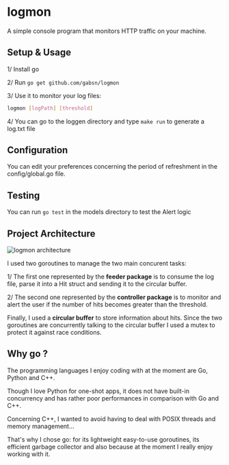 # logmon

A simple console program that monitors HTTP traffic on your machine.

## Setup & Usage

1/ Install go

2/ Run ```go get github.com/gabsn/logmon```

3/ Use it to monitor your log files:
```bash
logmon [logPath] [threshold]
```
4/ You can go to the loggen directory and type ```make run``` to generate a log.txt file

## Configuration

You can edit your preferences concerning the period of refreshment in the config/global.go file.

## Testing

You can run ```go test``` in the models directory to test the Alert logic

## Project Architecture

![logmon architecture](docs/logmon_architecture.png)

I used two goroutines to manage the two main concurent tasks:

1/ The first one represented by the __feeder package__ is to consume the log file, parse it into a Hit struct and sending it to the circular buffer.

2/ The second one represented by the __controller package__ is to monitor and alert the user if the number of hits becomes greater than the threshold.

Finally, I used a __circular buffer__ to store information about hits. Since the two goroutines are concurrently talking to the circular buffer I used a mutex to protect it against race conditions.

## Why go ?

The programming languages I enjoy coding with at the moment are Go, Python and C++.

Though I love Python for one-shot apps, it does not have built-in concurrency and has rather poor performances in comparison with Go and C++.

Concerning C++, I wanted to avoid having to deal with POSIX threads and memory management...

That's why I chose go: for its lightweight easy-to-use goroutines, its efficient garbage collector and also because at the moment I really enjoy working with it.


